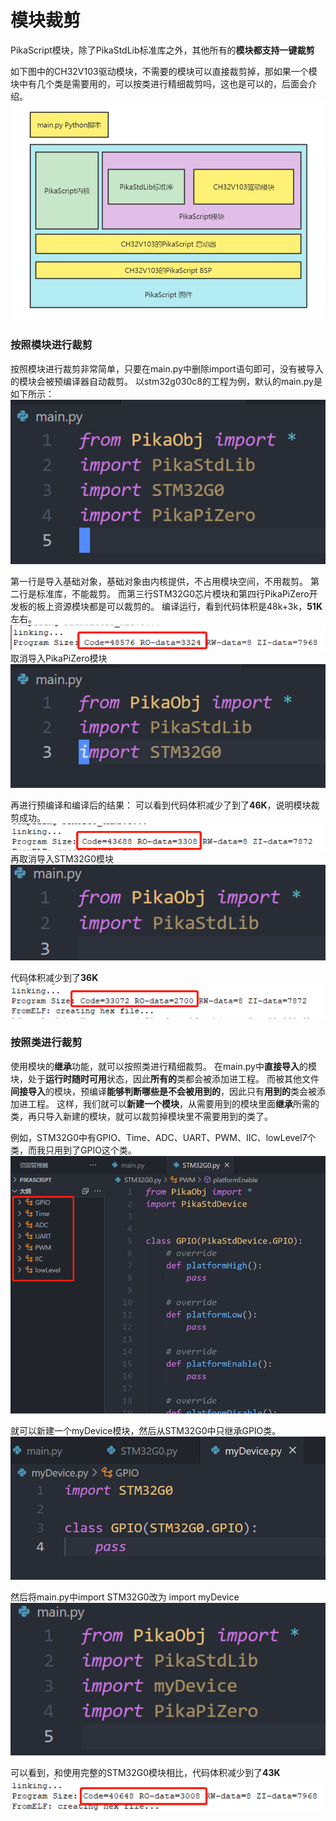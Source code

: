# 模块裁剪

PikaScript模块，除了PikaStdLib标准库之外，其他所有的**模块都支持一键裁剪**


如下图中的CH32V103驱动模块，不需要的模块可以直接裁剪掉，那如果一个模块中有几个类是需要用的，可以按类进行精细裁剪吗，这也是可以的，后面会介绍。
![](../assets/1638631568309-cbc19553-75be-4915-900a-72fe700b4d16.png)

### 按照模块进行裁剪
按照模块进行裁剪非常简单，只要在main.py中删除import语句即可，没有被导入的模块会被预编译器自动裁剪。
以stm32g030c8的工程为例，默认的main.py是如下所示：
![](../assets/1639281734520-d63c222e-6c15-46f6-9349-2aae5e3a22a1.png)

第一行是导入基础对象，基础对象由内核提供，不占用模块空间，不用裁剪。
第二行是标准库，不能裁剪。
而第三行STM32G0芯片模块和第四行PikaPiZero开发板的板上资源模块都是可以裁剪的。
编译运行，看到代码体积是48k+3k，**51K**左右。
![image.png](../assets/1639281670087-0edcd6a5-c1ec-4eb7-aa13-b4af6f856774.png)
取消导入PikaPiZero模块
![](../assets/1639281716434-51e185a4-bbbc-4fe6-8867-9834b0973da1.png)

再进行预编译和编译后的结果：
可以看到代码体积减少了到了**46K**，说明模块裁剪成功。
![image.png](../assets/1639281815845-56657902-ab07-409e-9a3f-f0197370c37c.png)
再取消导入STM32G0模块
![](../assets/1639281843772-333666fe-d348-4616-8f39-5ab63500e3c7.png)

代码体积减少到了**36K**
![image.png](../assets/1639281899582-c0e013e7-9e75-4faf-8c68-d6c2193a030f.png)

### **按照类进行裁剪**

使用模块的**继承**功能，就可以按照类进行精细裁剪。
在main.py中**直接导入**的模块，处于**运行时随时可用**状态，因此**所有的**类都会被添加进工程。
而被其他文件**间接导入**的模块，预编译**能够判断哪些是不会被用到的**，因此只有**用到的**类会被添加进工程。
这样，我们就可以**新建一个模块**，从需要用到的模块里面**继承**所需的类，再只导入新建的模块，就可以裁剪掉模块里不需要用到的类了。
​

例如，STM32G0中有GPIO、Time、ADC、UART、PWM、IIC、lowLevel7个类，而我只用到了GPIO这个类。
![](../assets/1639282316919-0450c010-004a-4d84-891a-14a6d0537e11.png)

就可以新建一个myDevice模块，然后从STM32G0中只继承GPIO类。
![](../assets/1639282420803-e73a65a4-2cd2-4bec-bb88-2cb2eae8cede.png)

然后将main.py中import STM32G0改为 import myDevice
![](../assets/1639282444794-6ca987a5-05f6-4377-af99-718985fae914.png)

可以看到，和使用完整的STM32G0模块相比，代码体积减少到了**43K**
![image.png](../assets/1639282647369-def83056-27c9-4d35-82f8-2720d9ae0767.png)

